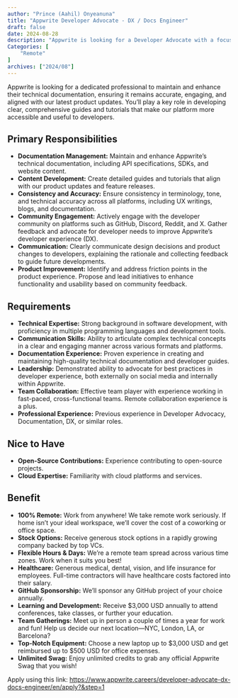```yaml
---
author: "Prince (Aahil) Onyeanuna"
title: "Appwrite Developer Advocate - DX / Docs Engineer"
draft: false
date: 2024-08-28
description: "Appwrite is looking for a Developer Advocate with a focus on DX / Docs Engineering. This role is designed for individuals who are passionate about improving the developer experience through comprehensive documentation, direct community engagement, and advocacy of developer needs. You will act as a bridge between Appwrite’s technical teams (engineering, design, devrel) and our global developer community, ensuring that our documentation and developer resources accurately reflect our product’s capabilities and developer needs."
Categories: [
    "Remote"
]
archives: ["2024/08"]
---
```


Appwrite is looking for a dedicated professional to maintain and enhance their technical documentation, ensuring it remains accurate, engaging, and aligned with our latest product updates. You’ll play a key role in developing clear, comprehensive guides and tutorials that make our platform more accessible and useful to developers.

## Primary Responsibilities

- **Documentation Management:** Maintain and enhance Appwrite’s technical documentation, including API specifications, SDKs, and website content.
- **Content Development:** Create detailed guides and tutorials that align with our product updates and feature releases.
- **Consistency and Accuracy:** Ensure consistency in terminology, tone, and technical accuracy across all platforms, including UX writings, blogs, and documentation.
- **Community Engagement:** Actively engage with the developer community on platforms such as GitHub, Discord, Reddit, and X. Gather feedback and advocate for developer needs to improve Appwrite’s developer experience (DX).
- **Communication:** Clearly communicate design decisions and product changes to developers, explaining the rationale and collecting feedback to guide future developments.
- **Product Improvement:** Identify and address friction points in the product experience. Propose and lead initiatives to enhance functionality and usability based on community feedback.

## Requirements

- **Technical Expertise:** Strong background in software development, with proficiency in multiple programming languages and development tools.
- **Communication Skills:** Ability to articulate complex technical concepts in a clear and engaging manner across various formats and platforms.
- **Documentation Experience:** Proven experience in creating and maintaining high-quality technical documentation and developer guides.
- **Leadership:** Demonstrated ability to advocate for best practices in developer experience, both externally on social media and internally within Appwrite.
- **Team Collaboration:** Effective team player with experience working in fast-paced, cross-functional teams. Remote collaboration experience is a plus.
- **Professional Experience:** Previous experience in Developer Advocacy, Documentation, DX, or similar roles.

## Nice to Have

- **Open-Source Contributions:** Experience contributing to open-source projects.
- **Cloud Expertise:** Familiarity with cloud platforms and services.

## Benefit

- **100% Remote:** Work from anywhere! We take remote work seriously. If home isn’t your ideal workspace, we’ll cover the cost of a coworking or office space.
- **Stock Options:** Receive generous stock options in a rapidly growing company backed by top VCs.
- **Flexible Hours & Days:** We’re a remote team spread across various time zones. Work when it suits you best!
- **Healthcare:** Generous medical, dental, vision, and life insurance for employees. Full-time contractors will have healthcare costs factored into their salary.
- **GitHub Sponsorship:** We’ll sponsor any GitHub project of your choice annually.
- **Learning and Development:** Receive $3,000 USD annually to attend conferences, take classes, or further your education.
- **Team Gatherings:** Meet up in person a couple of times a year for work and fun! Help us decide our next location—NYC, London, LA, or Barcelona?
- **Top-Notch Equipment:** Choose a new laptop up to $3,000 USD and get reimbursed up to $500 USD for office expenses.
- **Unlimited Swag:** Enjoy unlimited credits to grab any official Appwrite Swag that you wish!

Apply using this link: https://www.appwrite.careers/developer-advocate-dx-docs-engineer/en/apply?&step=1
